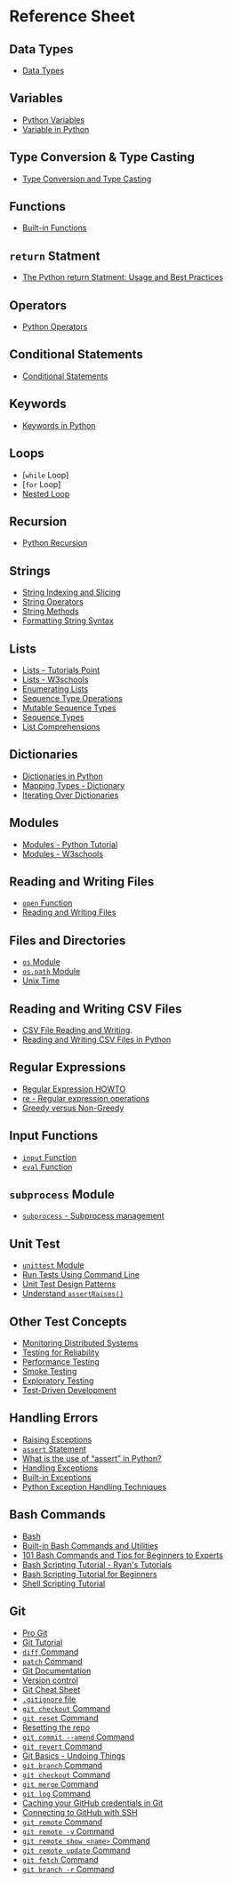 # Reference Sheet

## Data Types

- [Data Types]

[Data Types]: https://www.w3schools.com/python/python_datatypes.asp

## Variables

- [Python Variables]
- [Variable in Python]

[Python Variables]: https://www.w3schools.com/python/python_variables.asp
[Variable in Python]: https://realpython.com/python-variables/

## Type Conversion & Type Casting

- [Type Conversion and Type Casting]

[Type Conversion and Type Casting]: https://www.programiz.com/python-programming/type-conversion-and-casting

## Functions

- [Built-in Functions]

[Built-in Functions]: https://docs.python.org/3/library/functions.html

## `return` Statment

- [The Python return Statment: Usage and Best Practices]

[The Python return Statment: Usage and Best Practices]: https://realpython.com/python-return-statement/
## Operators

- [Python Operators]

[Python Operators]: https://www.w3schools.com/python/python_operators.asp

## Conditional Statements

- [Conditional Statements]

[Conditional Statements]: https://realpython.com/python-conditional-statements/

## Keywords

- [Keywords in Python]

[Keywords in Python]: https://www.programiz.com/python-programming/keyword-list

## Loops

- [`while` Loop]
- [`for` Loop]
- [Nested Loop]

[`while Loop`]: https://realpython.com/python-while-loop/
[``for Loop]: https://wiki.python.org/moin/ForLoop
[Nested Loop]: https://www.tutorialspoint.com/python/python_nested_loops.htm
## Recursion

- [Python Recursion]

[Python Recursion]: https://www.programiz.com/python-programming/recursion

## Strings

- [String Indexing and Slicing]
- [String Operators]
- [String Methods]
- [Formatting String Syntax]

[String Indexing and Slicing]: https://www.digitalocean.com/community/tutorials/how-to-index-and-slice-strings-in-python-3
[String Operators]: https://www.python-ds.com/python-3-string-operators
[String Methods]: https://docs.python.org/3/library/stdtypes.html#string-methods
[Formatting String Syntax]: https://docs.python.org/3/library/string.html#formatstrings

## Lists

- [Lists - Tutorials Point]
- [Lists - W3schools]
- [Enumerating Lists]
- [Sequence Type Operations]
- [Mutable Sequence Types]
- [Sequence Types]
- [List Comprehensions]

[Lists - Tutorials Point]: https://www.tutorialspoint.com/python/python_lists.htm
[Lists - W3schools]: https://www.w3schools.com/python/python_lists.asp
[Enumerating Lists]: https://www.programiz.com/python-programming/methods/built-in/enumerate
[Sequence Type Operations]: https://docs.python.org/3/library/stdtypes.html#sequence-types-list-tuple-range
[Mutable Sequence Types]: https://docs.python.org/3/library/stdtypes.html#mutable-sequence-types
[Sequence Types]: https://docs.python.org/3/library/stdtypes.html#lists
[List Comprehensions]: https://www.w3schools.com/python/python_lists_comprehension.asp
## Dictionaries

- [Dictionaries in Python]
- [Mapping Types - Dictionary]
- [Iterating Over Dictionaries]

[Dictionaries in Python]: https://realpython.com/python-dicts/
[Mapping Types - Dictionary]: https://docs.python.org/3/library/stdtypes.html#mapping-types-dict
[Iterating Over Dictionaries]: https://realpython.com/iterate-through-dictionary-python/

## Modules

- [Modules - Python Tutorial]
- [Modules - W3schools]

[Modules - Python Tutorial]: https://docs.python.org/3/tutorial/modules.html
[Modules - W3schools]: https://www.w3schools.com/python/python_modules.asp

## Reading and Writing Files

- [`open` Function]
- [Reading and Writing Files]

[`open` Function]: https://docs.python.org/3/library/functions.html#open
[Reading and Writing Files]: https://docs.python.org/3/tutorial/inputoutput.html#tut-files

## Files and Directories

- [`os` Module]
- [`os.path` Module]
- [Unix Time]

[`os` Module]: https://docs.python.org/3/library/os.html
[`os.path` Module]: https://docs.python.org/3/library/os.path.html
[Unix Time]: https://en.wikipedia.org/wiki/Unix_time

## Reading and Writing CSV Files
- [CSV File Reading and Writing].
- [Reading and Writing CSV Files in Python]

[CSV File Reading and Writing]: https://docs.python.org/3/library/csv.html
[Reading and Writing CSV Files in Python]: https://realpython.com/python-csv/

## Regular Expressions

- [Regular Expression HOWTO]
- [re - Regular expression operations]
- [Greedy versus Non-Greedy]

[Regular Expression HOWTO]: https://docs.python.org/3/howto/regex.html
[re - Regular expression operations]: https://docs.python.org/3/library/re.html
[Greedy versus Non-Greedy]:https://docs.python.org/3/howto/regex.html#greedy-versus-non-greedy

## Input Functions

- [`input` Function]
- [`eval` Function]

[`input` Function]: https://docs.python.org/3/library/functions.html#input
[`eval` Function]: https://docs.python.org/3/library/functions.html#eval

## `subprocess` Module

 - [`subprocess` - Subprocess management]

[`subprocess` - Subprocess management]: https://docs.python.org/3/library/subprocess.html

 ## Unit Test

 - [`unittest` Module]
 - [Run Tests Using Command Line]
 - [Unit Test Design Patterns]
 - [Understand `assertRaises()`]

[`unittest` Module]: https://docs.python.org/3/library/unittest.html
[Run Tests Using Command Line]: https://docs.python.org/3/library/unittest.html#command-line-interface
[Unit Test Design Patterns]: https://docs.python.org/3/library/unittest.html#organizing-test-code
[Understand `assertRaises()`]: https://docs.python.org/3/library/unittest.html#unittest.TestCase.assertRaises

## Other Test Concepts

- [Monitoring Distributed Systems]
- [Testing for Reliability]
- [Performance Testing]
- [Smoke Testing]
- [Exploratory Testing]
- [Test-Driven Development]


[Monitoring Distributed Systems]: https://sre.google/sre-book/monitoring-distributed-systems/
[Testing for Reliability]: https://sre.google/sre-book/testing-reliability/
[Performance Testing]: https://testing.googleblog.com/2007/10/performance-testing.html
[Smoke Testing]: https://www.guru99.com/smoke-testing.html
[Exploratory Testing]: https://www.guru99.com/exploratory-testing.html
[Test-Driven Development]: https://testing.googleblog.com/2008/09/test-first-is-fun_08.html

## Handling Errors

- [Raising Esceptions]
- [`assert` Statement]
- [What is the use of “assert” in Python?]
- [Handling Exceptions]
- [Built-in Exceptions]
- [Python Exception Handling Techniques]

[Raising Esceptions]: https://docs.python.org/3/tutorial/errors.html#raising-exceptions
[`assert` Statement]: https://docs.python.org/2/reference/simple_stmts.html#the-assert-statement
[What is the use of “assert” in Python?]: https://stackoverflow.com/questions/5142418/what-is-the-use-of-assert-in-python
[Handling Exceptions]: https://docs.python.org/2/tutorial/errors.html#handling-exceptions
[Built-in Exceptions]: https://docs.python.org/3/library/exceptions.html#bltin-exceptions
[Python Exception Handling Techniques]: https://doughellmann.com/blog/2009/06/19/python-exception-handling-techniques/

## Bash Commands

- [Bash]
- [Built-in Bash Commands and Utilities]
- [101 Bash Commands and Tips for Beginners to Experts]
- [Bash Scripting Tutorial - Ryan's Tutorials]
- [Bash Scripting Tutorial for Beginners]
- [Shell Scripting Tutorial]

[Bash]: https://www.gnu.org/software/bash/manual/
[Built-in Bash Commands and Utilities]: https://ss64.com/bash/
[101 Bash Commands and Tips for Beginners to Experts]: https://dev.to/awwsmm/101-bash-commands-and-tips-for-beginners-to-experts-30je
[Bash Scripting Tutorial - Ryan's Tutorials]: https://ryanstutorials.net/bash-scripting-tutorial/
[Bash Scripting Tutorial for Beginners]: https://linuxconfig.org/bash-scripting-tutorial-for-beginners
[Shell Scripting Tutorial]: https://www.shellscript.sh/


## Git

- [Pro Git]
- [Git Tutorial]
- [`diff` Command]
- [`patch` Command]
- [Git Documentation]
- [Version control]
- [Git Cheat Sheet]
- [`.gitignore` file]
- [`git checkout` Command]
- [`git reset` Command]
- [Resetting the repo]
- [`git commit --amend` Command]
- [`git revert` Command]
- [Git Basics - Undoing Things]
- [`git branch` Command]
- [`git checkout` Command]
- [`git merge` Command]
- [`git log` Command]
- [Caching your GitHub credentials in Git]
- [Connecting to GitHub with SSH]
- [`git remote` Command]
- [`git remote -v` Command]
- [`git remote show <name>` Command]
- [`git remote update` Command]
- [`git fetch` Command]
- [`git branch -r` Command]

[Pro Git]: https://git-scm.com/book/en/v2
[Git Tutorial]: https://git-scm.com/docs/gittutorial
[`diff` Command]: https://man7.org/linux/man-pages/man1/diff.1.html
[`patch` Command]: https://man7.org/linux/man-pages/man1/patch.1.html
[Git Documentation]: https://git-scm.com/doc
[Version Control]: https://en.wikipedia.org/wiki/Version_control
[Git Cheat Sheet]: https://training.github.com/downloads/github-git-cheat-sheet.pdf
[`.gitignore` file]: https://git-scm.com/docs/gitignore
[`git checkout` Command]: https://git-scm.com/docs/git-checkout
[`git reset` Command]: https://git-scm.com/docs/git-reset#_examples
[Resetting the repo]: https://jwiegley.github.io/git-from-the-bottom-up/3-Reset/4-doing-a-hard-reset.html
[`git commit --amend` Command]: https://git-scm.com/docs/git-commit#Documentation/git-commit.txt---amend
[`git revert` Command]: https://git-scm.com/docs/git-revert
[Git Basics - Undoing Things]: https://git-scm.com/book/en/v2/Git-Basics-Undoing-Things
[`git branch` Command]: https://git-scm.com/docs/git-branch#Documentation/git-branch.txt--D
[`git checkout` Command]: https://git-scm.com/docs/git-checkout
[`git merge` Command]: https://git-scm.com/docs/git-merge
[`git log` Command]: https://git-scm.com/docs/git-log
[Caching your GitHub credentials in Git]: https://docs.github.com/en/free-pro-team@latest/github/using-git/caching-your-github-credentials-in-git
[Connecting to GitHub with SSH]: https://docs.github.com/en/free-pro-team@latest/github/authenticating-to-github/connecting-to-github-with-ssh
[`git remote` Command]: https://git-scm.com/docs/g
[`git remote -v` Command]: https://git-scm.com/docs/git-remote#Documentation/git-remote.txt--v
[`git remote show <name>` Command]: https://git-scm.com/docs/git-remote#Documentation/git-remote.txt-emshowem
[`git remote update` Command]: https://git-scm.com/docs/git-remote#Documentation/git-remote.txt-emupdateem
[`git fetch` Command]: https://git-scm.com/docs/git-fetch
[`git branch -r` Command]: https://git-scm.com/docs/git-branch#Documentation/git-branch.txt--r






